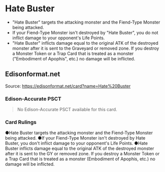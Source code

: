 # Hate Buster

*   "Hate Buster" targets the attacking monster and the Fiend-Type Monster being attacked.
*   If your Fiend-Type Monster isn't destroyed by "Hate Buster", you do not inflict damage to your opponent's Life Points.
*   "Hate Buster" inflicts damage equal to the original ATK of the destroyed monster after it is sent to the Graveyard or removed zone. If you destroy a Monster Token or a Trap Card that is treated as a monster ("Embodiment of Apophis", etc.) no damage will be inflicted.

## Edisonformat.net

Source: https://edisonformat.net/card?name=Hate%20Buster

### Edison-Accurate PSCT

> No Edison-Accurate PSCT available for this card.

### Card Rulings

●Hate Buster targets the attacking monster and the Fiend-Type Monster being attacked.
●If your Fiend-Type Monster isn't destroyed by Hate Buster, you don't inflict damage to your opponent's Life Points.
●Hate Buster inflicts damage equal to the original ATK of the destroyed monster after it is sent to the GY or removed zone. If you destroy a Monster Token or a Trap Card that is treated as a monster (Embodiment of Apophis, etc.) no damage will be inflicted.
            